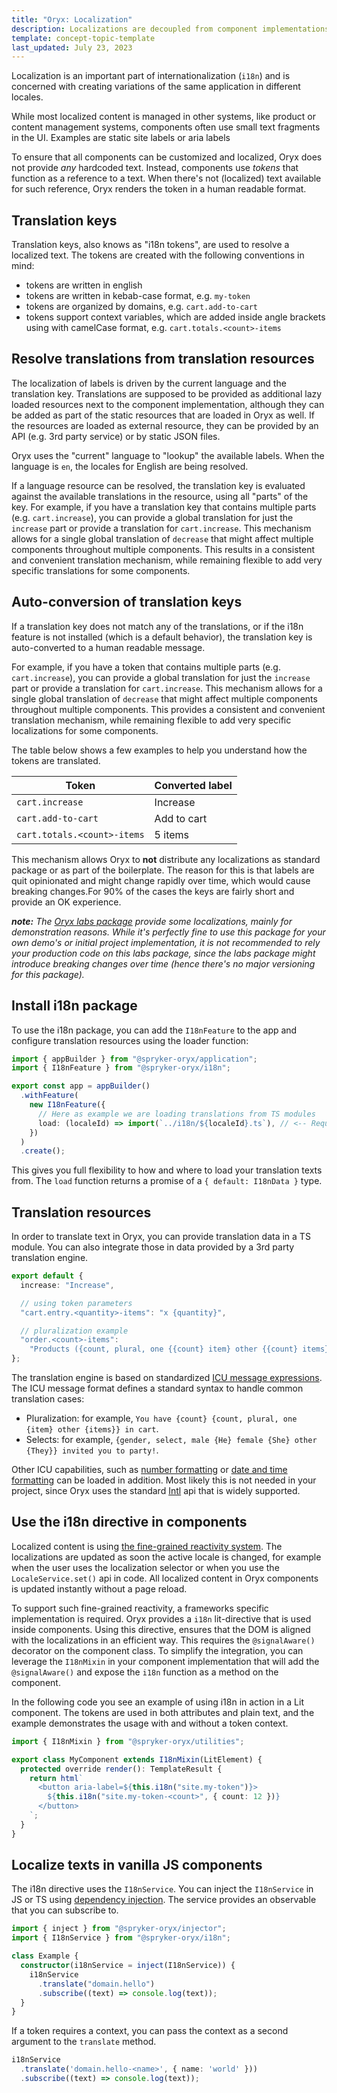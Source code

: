 ```yaml
---
title: "Oryx: Localization"
description: Localizations are decoupled from component implementations
template: concept-topic-template
last_updated: July 23, 2023
---
```


Localization is an important part of internationalization (`i18n`) and is concerned with creating variations of the same application in different locales.

While most localized content is managed in other systems, like product or content management systems, components often use small text fragments in the UI. Examples are static site labels or aria labels

To ensure that all components can be customized and localized, Oryx does not provide _any_ hardcoded text. Instead, components use _tokens_ that function as a reference to a text. When there's not (localized) text available for such reference, Oryx renders the token in a human readable format.

## Translation keys

Translation keys, also knows as "i18n tokens", are used to resolve a localized text. The tokens are created with the following conventions in mind:

- tokens are written in english
- tokens are written in kebab-case format, e.g. `my-token`
- tokens are organized by domains, e.g. `cart.add-to-cart`
- tokens support context variables, which are added inside angle brackets using with camelCase format, e.g. `cart.totals.<count>-items`

## Resolve translations from translation resources

The localization of labels is driven by the current language and the translation key. Translations are supposed to be provided as additional lazy loaded resources next to the component implementation, although they can be added as part of the static resources that are loaded in Oryx as well. If the resources are loaded as external resource, they can be provided by an API (e.g. 3rd party service) or by static JSON files.

Oryx uses the "current" language to "lookup" the available labels. When the language is `en`, the locales for English are being resolved.

If a language resource can be resolved, the translation key is evaluated against the available translations in the resource, using all "parts" of the key. For example, if you have a translation key that contains multiple parts (e.g. `cart.increase`), you can provide a global translation for just the `increase` part or provide a translation for `cart.increase`. This mechanism allows for a single global translation of `decrease` that might affect multiple components throughout multiple components. This results in a consistent and convenient translation mechanism, while remaining flexible to add very specific translations for some components.

## Auto-conversion of translation keys

If a translation key does not match any of the translations, or if the i18n feature is not installed (which is a default behavior), the translation key is auto-converted to a human readable message.

For example, if you have a token that contains multiple parts (e.g. `cart.increase`), you can provide a global translation for just the `increase` part or provide a translation for `cart.increase`. This mechanism allows for a single global translation of `decrease` that might affect multiple components throughout multiple components. This provides a consistent and convenient translation mechanism, while remaining flexible to add very specific localizations for some components.

The table below shows a few examples to help you understand how the tokens are translated.

| Token                       | Converted label |
| --------------------------- | --------------- |
| `cart.increase`             | Increase        |
| `cart.add-to-cart`          | Add to cart     |
| `cart.totals.<count>-items` | 5 items         |

This mechanism allows Oryx to **not** distribute any localizations as standard package or as part of the boilerplate. The reason for this is that labels are quit opinionated and might change rapidly over time, which would cause breaking changes.For 90% of the cases the keys are fairly short and provide an OK experience.

_**note:** The [Oryx labs package](https://www.npmjs.com/package/@spryker-oryx/labs) provide some localizations, mainly for demonstration reasons. While it's perfectly fine to use this package for your own demo's or initial project implementation, it is not recommended to rely your production code on this labs package, since the labs package might introduce breaking changes over time (hence there's no major versioning for this package)._

## Install i18n package

To use the i18n package, you can add the `I18nFeature` to the app and configure translation resources using the loader function:

```ts
import { appBuilder } from "@spryker-oryx/application";
import { I18nFeature } from "@spryker-oryx/i18n";

export const app = appBuilder()
  .withFeature(
    new I18nFeature({
      // Here as example we are loading translations from TS modules
      load: (localeId) => import(`../i18n/${localeId}.ts`), // <-- Required part
    })
  )
  .create();
```

This gives you full flexibility to how and where to load your translation texts from. The `load` function returns a promise of a `{ default: I18nData }` type.

## Translation resources

In order to translate text in Oryx, you can provide translation data in a TS module. You can also integrate those in data provided by a 3rd party translation engine.

```ts
export default {
  increase: "Increase",

  // using token parameters
  "cart.entry.<quantity>-items": "x {quantity}",

  // pluralization example
  "order.<count>-items":
    "Products ({count, plural, one {{count} item} other {{count} items}})",
};
```

The translation engine is based on standardized [ICU message expressions](https://unicode-org.github.io/icu/userguide/format_parse/messages/). The ICU message format defines a standard syntax to handle common translation cases:

- Pluralization: for example, `You have {count} {count, plural, one {item} other {items}} in cart`.
- Selects: for example, `{gender, select, male {He} female {She} other {They}} invited you to party!`.

Other ICU capabilities, such as [number formatting](https://unicode-org.github.io/icu/userguide/format_parse/numbers/) or [date and time formatting](https://unicode-org.github.io/icu/userguide/format_parse/datetime/) can be loaded in addition. Most likely this is not needed in your project, since Oryx uses the standard [Intl](https://developer.mozilla.org/en-US/docs/Web/JavaScript/Reference/Global_Objects/Intl) api that is widely supported.

## Use the i18n directive in components

Localized content is using [the fine-grained reactivity system](/docs/scos/dev/front-end-development/{{page.version}}/oryx/reactivity/reactivity.html). The localizations are updated as soon the active locale is changed, for example when the user uses the localization selector or when you use the `LocaleService.set()` api in code. All localized content in Oryx components is updated instantly without a page reload.

To support such fine-grained reactivity, a frameworks specific implementation is required. Oryx provides a `i18n` lit-directive that is used inside components. Using this directive, ensures that the DOM is aligned with the localizations in an efficient way. This requires the `@signalAware()` decorator on the component class. To simplify the integration, you can leverage the `I18nMixin` in your component implementation that will add the `@signalAware()` and expose the `i18n` function as a method on the component.

In the following code you see an example of using i18n in action in a Lit component. The tokens are used in both attributes and plain text, and the example demonstrates the usage with and without a token context.

```ts
import { I18nMixin } from "@spryker-oryx/utilities";

export class MyComponent extends I18nMixin(LitElement) {
  protected override render(): TemplateResult {
    return html`
      <button aria-label=${this.i18n("site.my-token")}>
        ${this.i18n("site.my-token-<count>", { count: 12 })}
      </button>
    `;
  }
}
```

## Localize texts in vanilla JS components

The i18n directive uses the `I18nService`. You can inject the `I18nService` in JS or TS using [dependency injection](/docs/scos/dev/front-end-development/{{page.version}}/oryx/dependency-injection/dependency-injection.html). The service provides an observable that you can subscribe to.

```ts
import { inject } from "@spryker-oryx/injector";
import { I18nService } from "@spryker-oryx/i18n";

class Example {
  constructor(i18nService = inject(I18nService)) {
    i18nService
      .translate("domain.hello")
      .subscribe((text) => console.log(text));
  }
}
```

If a token requires a context, you can pass the context as a second argument to the `translate` method.

```ts
i18nService
  .translate('domain.hello-<name>', { name: 'world' }))
  .subscribe((text) => console.log(text));
```
